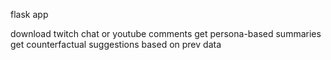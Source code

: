 flask app

download twitch chat or youtube comments
get persona-based summaries
get counterfactual suggestions based on prev data
